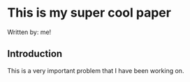 # This is my super cool paper
Written by: me!

## Introduction

This is a very important problem that I have been working on. 
